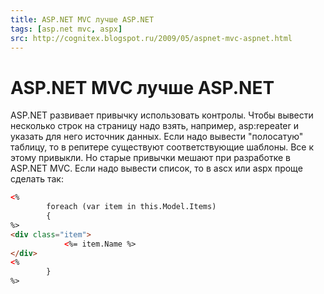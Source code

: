 ```yaml
---
title: ASP.NET MVC лучше ASP.NET
tags: [asp.net mvc, aspx]
src: http://cognitex.blogspot.ru/2009/05/aspnet-mvc-aspnet.html
---
```

# ASP.NET MVC лучше ASP.NET
ASP.NET развивает привычку использовать контролы. Чтобы вывести несколько строк на страницу надо взять, например, asp:repeater и указать для него источник данных. Если надо вывести "полосатую" таблицу, то в репитере существуют соответствующие шаблоны.
Все к этому привыкли. 
Но старые привычки мешают при разработке в ASP.NET MVC. Если надо вывести список, то в ascx или aspx проще сделать так:
```aspx
<%
    	foreach (var item in this.Model.Items)
    	{
%>
<div class="item">
        	<%= item.Name %>
</div>
<%
    	}
%>
```
